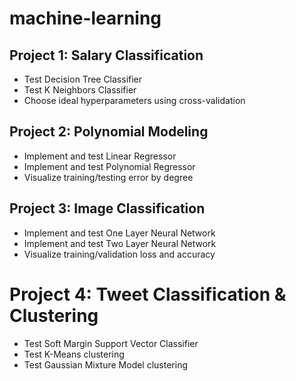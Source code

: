 # machine-learning

## Project 1: Salary Classification

* Test Decision Tree Classifier
* Test K Neighbors Classifier
* Choose ideal hyperparameters using cross-validation

## Project 2: Polynomial Modeling

* Implement and test Linear Regressor
* Implement and test Polynomial Regressor
* Visualize training/testing error by degree

## Project 3: Image Classification

* Implement and test One Layer Neural Network
* Implement and test Two Layer Neural Network
* Visualize training/validation loss and accuracy

# Project 4: Tweet Classification & Clustering

* Test Soft Margin Support Vector Classifier
* Test K-Means clustering
* Test Gaussian Mixture Model clustering
